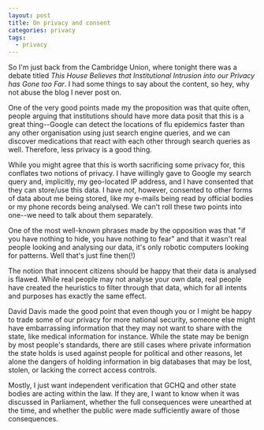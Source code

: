 ```yaml
---
layout: post
title: On privacy and consent
categories: privacy
tags:
  - privacy
---
```


So I'm just back from the Cambridge Union, where tonight there was a debate titled _This House Believes that Institutional Intrusion into our Privacy has Gone too Far_. I had some things to say about the content, so hey, why not abuse the blog I never post on.

One of the very good points made my the proposition was that quite often, people arguing that institutions should have more data posit that this is a great thing--Google can detect the locations of flu epidemics faster than any other organisation using just search engine queries, and we can discover medications that react with each other through search queries as well. Therefore, less privacy is a good thing.

While you might agree that this is worth sacrificing some privacy for, this conflates two notions of privacy. I have willingly gave to Google my search query and, implicitly, my geo-located IP address, and I have consented that they can store/use this data. I have *not*, however, consented to other forms of data about me being stored, like my e-mails being read by official bodies or my phone records being analysed. We can't roll these two points into one--we need to talk about them separately.

One of the most well-known phrases made by the opposition was that "if you have nothing to hide, you have nothing to fear" and that it wasn't real people looking and analysing our data, it's only robotic computers looking for patterns. Well that's just fine then(!)

The notion that innocent citizens should be happy that their data is analysed is flawed. While real people may not analyse your own data, real people have created the heuristics to filter through that data, which for all intents and purposes has exactly the same effect.

David Davis made the good point that even though you or I might be happy to trade some of our privacy for more national security, someone else might have embarrassing information that they may not want to share with the state, like medical information for instance. While the state may be benign by most people's standards, there are still cases where private information the state holds is used against people for political and other reasons, let alone the dangers of holding information in big databases that may be lost, stolen, or lacking the correct access controls.

Mostly, I just want independent verification that GCHQ and other state bodies are acting within the law. If they are, I want to know when it was discussed in Parliament, whether the full consequences were unearthed at the time, and whether the public were made sufficiently aware of those consequences.
